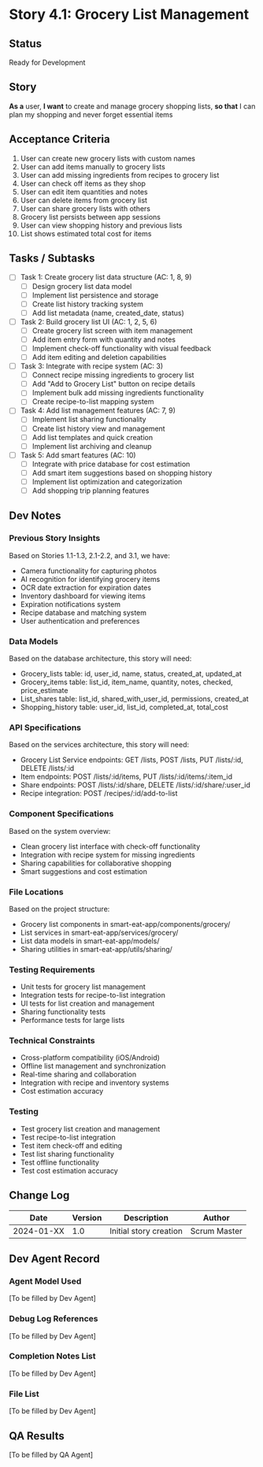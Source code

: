 # Story 4.1: Grocery List Management

## Status
Ready for Development

## Story
**As a** user,
**I want** to create and manage grocery shopping lists,
**so that** I can plan my shopping and never forget essential items

## Acceptance Criteria
1. User can create new grocery lists with custom names
2. User can add items manually to grocery lists
3. User can add missing ingredients from recipes to grocery list
4. User can check off items as they shop
5. User can edit item quantities and notes
6. User can delete items from grocery list
7. User can share grocery lists with others
8. Grocery list persists between app sessions
9. User can view shopping history and previous lists
10. List shows estimated total cost for items

## Tasks / Subtasks
- [ ] Task 1: Create grocery list data structure (AC: 1, 8, 9)
  - [ ] Design grocery list data model
  - [ ] Implement list persistence and storage
  - [ ] Create list history tracking system
  - [ ] Add list metadata (name, created_date, status)
- [ ] Task 2: Build grocery list UI (AC: 1, 2, 5, 6)
  - [ ] Create grocery list screen with item management
  - [ ] Add item entry form with quantity and notes
  - [ ] Implement check-off functionality with visual feedback
  - [ ] Add item editing and deletion capabilities
- [ ] Task 3: Integrate with recipe system (AC: 3)
  - [ ] Connect recipe missing ingredients to grocery list
  - [ ] Add "Add to Grocery List" button on recipe details
  - [ ] Implement bulk add missing ingredients functionality
  - [ ] Create recipe-to-list mapping system
- [ ] Task 4: Add list management features (AC: 7, 9)
  - [ ] Implement list sharing functionality
  - [ ] Create list history view and management
  - [ ] Add list templates and quick creation
  - [ ] Implement list archiving and cleanup
- [ ] Task 5: Add smart features (AC: 10)
  - [ ] Integrate with price database for cost estimation
  - [ ] Add smart item suggestions based on shopping history
  - [ ] Implement list optimization and categorization
  - [ ] Add shopping trip planning features

## Dev Notes

### Previous Story Insights
Based on Stories 1.1-1.3, 2.1-2.2, and 3.1, we have:
- Camera functionality for capturing photos
- AI recognition for identifying grocery items
- OCR date extraction for expiration dates
- Inventory dashboard for viewing items
- Expiration notifications system
- Recipe database and matching system
- User authentication and preferences

### Data Models
Based on the database architecture, this story will need:
- Grocery_lists table: id, user_id, name, status, created_at, updated_at
- Grocery_items table: list_id, item_name, quantity, notes, checked, price_estimate
- List_shares table: list_id, shared_with_user_id, permissions, created_at
- Shopping_history table: user_id, list_id, completed_at, total_cost

### API Specifications
Based on the services architecture, this story will need:
- Grocery List Service endpoints: GET /lists, POST /lists, PUT /lists/:id, DELETE /lists/:id
- Item endpoints: POST /lists/:id/items, PUT /lists/:id/items/:item_id
- Share endpoints: POST /lists/:id/share, DELETE /lists/:id/share/:user_id
- Recipe integration: POST /recipes/:id/add-to-list

### Component Specifications
Based on the system overview:
- Clean grocery list interface with check-off functionality
- Integration with recipe system for missing ingredients
- Sharing capabilities for collaborative shopping
- Smart suggestions and cost estimation

### File Locations
Based on the project structure:
- Grocery list components in smart-eat-app/components/grocery/
- List services in smart-eat-app/services/grocery/
- List data models in smart-eat-app/models/
- Sharing utilities in smart-eat-app/utils/sharing/

### Testing Requirements
- Unit tests for grocery list management
- Integration tests for recipe-to-list integration
- UI tests for list creation and management
- Sharing functionality tests
- Performance tests for large lists

### Technical Constraints
- Cross-platform compatibility (iOS/Android)
- Offline list management and synchronization
- Real-time sharing and collaboration
- Integration with recipe and inventory systems
- Cost estimation accuracy

### Testing
- Test grocery list creation and management
- Test recipe-to-list integration
- Test item check-off and editing
- Test list sharing functionality
- Test offline functionality
- Test cost estimation accuracy

## Change Log
| Date | Version | Description | Author |
|------|---------|-------------|---------|
| 2024-01-XX | 1.0 | Initial story creation | Scrum Master |

## Dev Agent Record

### Agent Model Used
[To be filled by Dev Agent]

### Debug Log References
[To be filled by Dev Agent]

### Completion Notes List
[To be filled by Dev Agent]

### File List
[To be filled by Dev Agent]

## QA Results
[To be filled by QA Agent] 